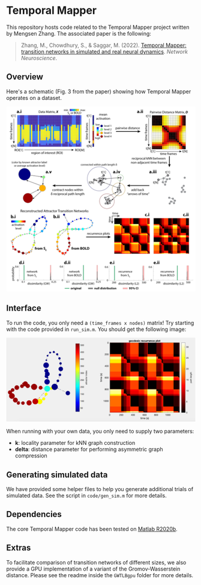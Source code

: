 # Temporal Mapper

This repository hosts code related to the Temporal Mapper project written by Mengsen Zhang. The associated paper is the following:

> Zhang, M., Chowdhury, S., & Saggar, M. (2022). [Temporal Mapper: transition networks in simulated and real neural dynamics](https://braindynamicslab.github.io/papers/tmapper/). *Network Neuroscience*.

## Overview 

Here's a schematic (Fig. 3 from the paper) showing how Temporal Mapper operates on a dataset.

![reconstructed transition network](docs/Fig3.png)

## Interface

To run the code, you only need a `(time_frames x nodes)` matrix! Try starting with the code provided in `run_sim.m`. You should get the following image:

![transition network from sim](docs/sim_res.png)

When running with your own data, you only need to supply two parameters:
* **k**: locality parameter for kNN graph construction
* **delta**: distance parameter for performing asymmetric graph compression 

## Generating simulated data

We have provided some helper files to help you generate additional trials of simulated data. See the script in `code/gen_sim.m` for more details.

## Dependencies

The core Temporal Mapper code has been tested on [Matlab R2020b](https://www.mathworks.com/products/new_products/release2020b.html). 


## Extras

To facilitate comparison of transition networks of different sizes, we also provide a GPU implementation of a variant of the Gromov-Wasserstein distance. Please see the readme inside the `GWTLBgpu` folder for more details.
